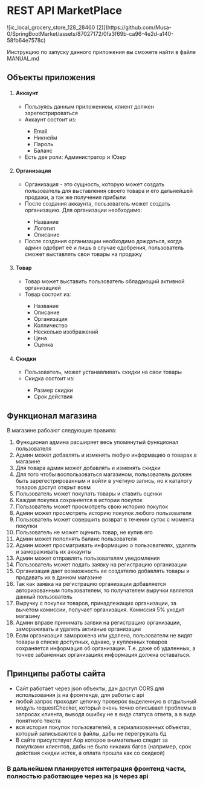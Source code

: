 <h1>REST API MarketPlace</h1> ![ic_local_grocery_store_128_28460 (2)](https://github.com/Musa-0/SpringBootMarket/assets/87027172/0fa3f69b-ca96-4e2d-a140-58fb64e7578c)

<p>Инструкцию по запуску данного приложения вы сможете найти в файле MANUAL.md</p>

<h2>Объекты приложения</h2>
<ol>
    <li><h4>Аккаунт</h4></li>
        <ul>
            <li>Пользуясь данным приложением, клиент должен зарегестрироваться</li> 
            <li>Аккаунт состоит из:</li>
                <ul>
                    <li>Email</li>
                    <li>Никнейм</li>
                    <li>Пароль</li>
                    <li>Баланс</li>
                </ul>
            <li>Есть две роли: Администратор и Юзер</li>
        </ul>
    <li><h4>Организация</h4></li>
            <ul>
                <li>Организация - это сущность, которую может создать пользователь для выставления своего товара и его дальнейшей продажи, а так же получения прибыли</li>
                <li>После создания аккаунта, пользователь может создать организацию. Для организации необходимо:</li>
                    <ul>
                        <li>Название</li>
                        <li>Логотип</li>
                        <li>Описание</li>
                    </ul>
                <li>После создания организации необходимо дождаться, когда админ одобрит её и лишь в случае одобрения, пользователь сможет выставлять свои товары на продажу</li>
            </ul>
    <li><h4>Товар</h4></li>
        <ul>
            <li>Товар может выставить пользователь обладающий активной организацией</li>
            <li>Товар состоит из:</li>
                <ul>
                    <li>Название</li>
                    <li>Описание</li>
                    <li>Организация</li>
                    <li>Колличество</li>
                    <li>Несколько изображений</li>
                    <li>Цена</li>
                    <li>Оценка</li>
                </ul>
        </ul>
    <li><h4>Скидки</h4></li>
        <ul>
            <li>Пользователь, может устанавливать скидки на свои товары</li>
            <li>Скидка состоит из:</li>
                <ul>
                    <li>Размер скидки</li>
                    <li>Срок действия</li>
                </ul>
        </ul>
</ol>

<h2>Функционал магазина</h2>
В магазине рабоают следующие правила:
<ol>
    <li>Функционал админа расширяет весь упомянутый функционал пользователя</li>
    <li>Админ может добавлять и изменять любую информацию о товарах в магазине</li>
    <li>Для товара админ может добавлять и изменять скидки</li>
    <li>Для того чтобы воспользоваться магазином, пользователь должен быть зарегестрированным и войти в учетную запись, но к каталогу товаров доступ открыт всем</li>
    <li>Пользователь может покупать товары и ставить оценки</li>
    <li>Каждая покупка сохраняется в истории покупок</li>
    <li>Пользователь может просмотреть свою историю покупок</li>
    <li>Админ может просмотреть историю покупок любого пользователя</li>
    <li>Пользователь может совершить возврат в течении суток с момента покупки</li>
    <li>Пользователь не может оценить товар, не купив его</li>
    <li>Админ может пополнять баланс пользователя</li>
    <li>Админ может просматривать информацию о пользователях, удалять и замораживать их аккаунты</li>
    <li>Админ может отправлять пользователям уведомления</li>
    <li>Пользователь может подать заявку на регистрацию организации</li>
    <li>Организация дает возможность ее создателю добавлять товары и продавать их в данном магазине</li>
    <li>Так как заявка на регистрацию организации добавляется авторизованным пользователем, то получателем выручки является данный пользователь</li>
    <li>Выручку с покупки товаров, принадлежащих организации, за вычетом комиссии, получает организация. Комиссия 5% уходит магазину</li>
    <li>Админ вправе принимать заявки на регистрацию организации, замораживать и удалять активные организации</li>
    <li>Если организация заморожена или удалена, пользователи не видят товары в списке доступных, однако, у купленных товаров сохраняется информация об организации. Т.е. даже об удаленных, а точнее забаненных организациях информация должна оставаться.</li>
</ol>

<h2>Принципы работы сайта</h2>
<ul>
    <li>Сайт работает через json объекты, дан доступ CORS для использования js на фронтенде, для работы с api</li>
    <li>любой запрос проходит цепочку проверок выделенную в отдыльный модуль requestChecker, который очень точно описывает проблемы в запросах клиента, выводя ошибку не в виде статуса ответа, а в виде понятного текста</li>
    <li>вся история покупок пользователей, в сериализованных объектах, который записываются в файлы, дабы не перегружать бд</li>
    <li>В сайте присутствует Aop которое внимательно следит за покупками клиентов, дабы не было никаких багов (например, срок действия скидки истек, а оплата прошла как со скидкой)</li>
</ul>
<h3>В дальнейшем планируется интеграция фронтенд части, полностью работающее через на js через api</h3>
